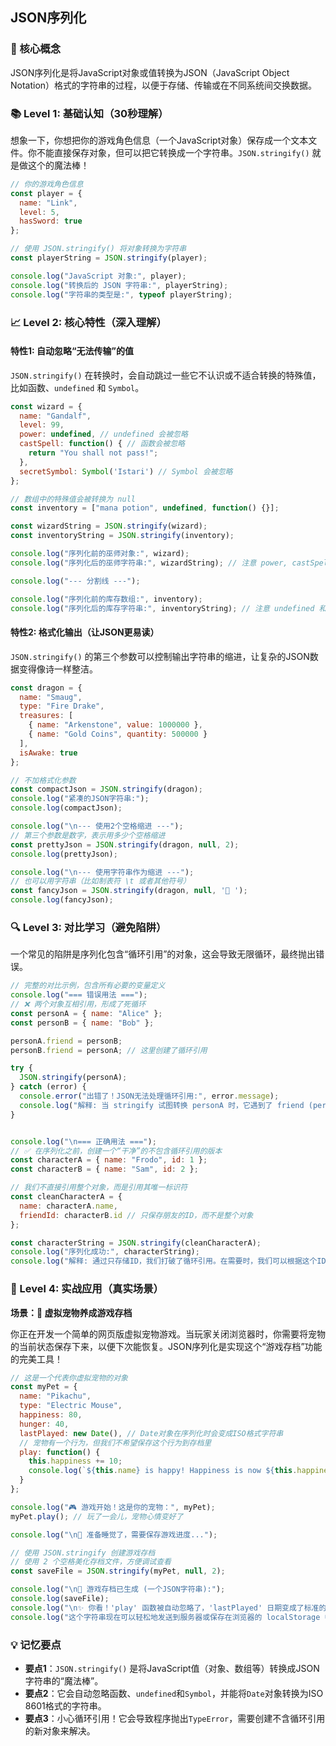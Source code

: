 ## JSON序列化

### 🎯 核心概念
JSON序列化是将JavaScript对象或值转换为JSON（JavaScript Object Notation）格式的字符串的过程，以便于存储、传输或在不同系统间交换数据。

### 📚 Level 1: 基础认知（30秒理解）
想象一下，你想把你的游戏角色信息（一个JavaScript对象）保存成一个文本文件。你不能直接保存对象，但可以把它转换成一个字符串。`JSON.stringify()` 就是做这个的魔法棒！

```javascript
// 你的游戏角色信息
const player = {
  name: "Link",
  level: 5,
  hasSword: true
};

// 使用 JSON.stringify() 将对象转换为字符串
const playerString = JSON.stringify(player);

console.log("JavaScript 对象:", player);
console.log("转换后的 JSON 字符串:", playerString);
console.log("字符串的类型是:", typeof playerString);
```

### 📈 Level 2: 核心特性（深入理解）

#### 特性1: 自动忽略“无法传输”的值
`JSON.stringify()` 在转换时，会自动跳过一些它不认识或不适合转换的特殊值，比如函数、`undefined` 和 `Symbol`。

```javascript
const wizard = {
  name: "Gandalf",
  level: 99,
  power: undefined, // undefined 会被忽略
  castSpell: function() { // 函数会被忽略
    return "You shall not pass!";
  },
  secretSymbol: Symbol('Istari') // Symbol 会被忽略
};

// 数组中的特殊值会被转换为 null
const inventory = ["mana potion", undefined, function() {}];

const wizardString = JSON.stringify(wizard);
const inventoryString = JSON.stringify(inventory);

console.log("序列化前的巫师对象:", wizard);
console.log("序列化后的巫师字符串:", wizardString); // 注意 power, castSpell, secretSymbol 都消失了

console.log("--- 分割线 ---");

console.log("序列化前的库存数组:", inventory);
console.log("序列化后的库存字符串:", inventoryString); // 注意 undefined 和函数变成了 null
```

#### 特性2: 格式化输出（让JSON更易读）
`JSON.stringify()` 的第三个参数可以控制输出字符串的缩进，让复杂的JSON数据变得像诗一样整洁。

```javascript
const dragon = {
  name: "Smaug",
  type: "Fire Drake",
  treasures: [
    { name: "Arkenstone", value: 1000000 },
    { name: "Gold Coins", quantity: 500000 }
  ],
  isAwake: true
};

// 不加格式化参数
const compactJson = JSON.stringify(dragon);
console.log("紧凑的JSON字符串:");
console.log(compactJson);

console.log("\n--- 使用2个空格缩进 ---");
// 第三个参数是数字，表示用多少个空格缩进
const prettyJson = JSON.stringify(dragon, null, 2);
console.log(prettyJson);

console.log("\n--- 使用字符串作为缩进 ---");
// 也可以用字符串（比如制表符 \t 或者其他符号）
const fancyJson = JSON.stringify(dragon, null, '🐉 ');
console.log(fancyJson);
```

### 🔍 Level 3: 对比学习（避免陷阱）
一个常见的陷阱是序列化包含“循环引用”的对象，这会导致无限循环，最终抛出错误。

```javascript
// 完整的对比示例，包含所有必要的变量定义
console.log("=== 错误用法 ===");
// ❌ 两个对象互相引用，形成了死循环
const personA = { name: "Alice" };
const personB = { name: "Bob" };

personA.friend = personB;
personB.friend = personA; // 这里创建了循环引用

try {
  JSON.stringify(personA);
} catch (error) {
  console.error("出错了！JSON无法处理循环引用:", error.message);
  console.log("解释: 当 stringify 试图转换 personA 时，它遇到了 friend (personB)。然后它去转换 personB，又遇到了 friend (personA)，如此无限循环，直到栈溢出。");
}


console.log("\n=== 正确用法 ===");
// ✅ 在序列化之前，创建一个“干净”的不包含循环引用的版本
const characterA = { name: "Frodo", id: 1 };
const characterB = { name: "Sam", id: 2 };

// 我们不直接引用整个对象，而是引用其唯一标识符
const cleanCharacterA = {
  name: characterA.name,
  friendId: characterB.id // 只保存朋友的ID，而不是整个对象
};

const characterString = JSON.stringify(cleanCharacterA);
console.log("序列化成功:", characterString);
console.log("解释: 通过只存储ID，我们打破了循环引用。在需要时，我们可以根据这个ID再找到完整的朋友对象。");
```

### 🚀 Level 4: 实战应用（真实场景）
**场景：🐾 虚拟宠物养成游戏存档**

你正在开发一个简单的网页版虚拟宠物游戏。当玩家关闭浏览器时，你需要将宠物的当前状态保存下来，以便下次能恢复。JSON序列化是实现这个“游戏存档”功能的完美工具！

```javascript
// 这是一个代表你虚拟宠物的对象
const myPet = {
  name: "Pikachu",
  type: "Electric Mouse",
  happiness: 80,
  hunger: 40,
  lastPlayed: new Date(), // Date对象在序列化时会变成ISO格式字符串
  // 宠物有一个行为，但我们不希望保存这个行为到存档里
  play: function() {
    this.happiness += 10;
    console.log(`${this.name} is happy! Happiness is now ${this.happiness}.`);
  }
};

console.log("🎮 游戏开始！这是你的宠物：", myPet);
myPet.play(); // 玩了一会儿，宠物心情变好了

console.log("\n🌙 准备睡觉了，需要保存游戏进度...");

// 使用 JSON.stringify 创建游戏存档
// 使用 2 个空格美化存档文件，方便调试查看
const saveFile = JSON.stringify(myPet, null, 2);

console.log("\n💾 游戏存档已生成 (一个JSON字符串):");
console.log(saveFile);
console.log("\n✨ 你看！'play' 函数被自动忽略了，'lastPlayed' 日期变成了标准的字符串格式。");
console.log("这个字符串现在可以轻松地发送到服务器或保存在浏览器的 localStorage 中了！");
```

### 💡 记忆要点
- **要点1**：`JSON.stringify()` 是将JavaScript值（对象、数组等）转换成JSON字符串的“魔法棒”。
- **要点2**：它会自动忽略函数、`undefined`和`Symbol`，并能将`Date`对象转换为ISO 8601格式的字符串。
- **要点3**：小心循环引用！它会导致程序抛出`TypeError`，需要创建不含循环引用的新对象来解决。

<!--
metadata:
  syntax: [function]
  pattern: [data-serialization]
  api: [JSON.stringify, console.log, Date, Symbol]
  concept: [json, serialization, data-interchange, circular-reference]
  difficulty: basic
  dependencies: [无]
  related: [js-sec-2-2-7]
-->